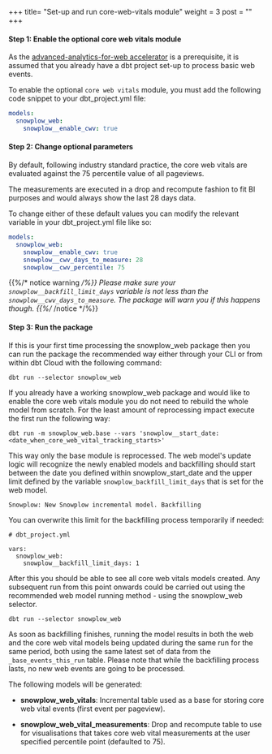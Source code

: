 +++
title= "Set-up and run core-web-vitals module"
weight = 3
post = ""
+++


#### **Step 1:** Enable the optional core web vitals module
As the [advanced-analytics-for-web accelerator](https://docs.snowplow.io/accelerators/web/) is a prerequisite, it is assumed that you already have a dbt project set-up to process basic web events.

To enable the optional `core web vitals` module, you must add the following code snippet to your dbt_project.yml file:


```yml
models:
  snowplow_web:
    snowplow__enable_cwv: true
```

#### **Step 2:** Change optional parameters

By default, following industry standard practice, the core web vitals are evaluated against the 75 percentile value of all pageviews.

The measurements are executed in a drop and recompute fashion to fit BI purposes and would always show the last 28 days data.

To change either of these default values you can modify the relevant variable in your dbt_project.yml file like so:

```yml
models:
  snowplow_web:
    snowplow__enable_cwv: true
    snowplow__cwv_days_to_measure: 28
    snowplow__cwv_percentile: 75
```

{{%/* notice warning */%}}
Please make sure your `snowplow__backfill_limit_days` variable is not less than the `snowplow__cwv_days_to_measure`. The package will warn you if this happens though.
{{%/* /notice */%}}

#### **Step 3:** Run the package

If this is your first time processing the snowplow_web package then you can run the package the recommended way either through your CLI or from within dbt Cloud with the following command:

```
dbt run --selector snowplow_web
```

If you already have a working snowplow_web package and would like to enable the core web vitals module you do not need to rebuild the whole model from scratch. For the least amount of reprocessing impact execute the first run the following way:

```
dbt run -m snowplow_web.base --vars 'snowplow__start_date: <date_when_core_web_vital_tracking_starts>'
```
This way only the base module is reprocessed. The web model's update logic will recognize the newly enabled models and backfilling should start between the date you defined within snowplow_start_date and the upper limit defined by the variable `snowplow_backfill_limit_days` that is set for the web model.

`Snowplow: New Snowplow incremental model. Backfilling`

You can overwrite this limit for the backfilling process temporarily if needed:

```
# dbt_project.yml

vars:
  snowplow_web:
    snowplow__backfill_limit_days: 1
```

After this you should be able to see all core web vitals models created. Any subsequent run from this point onwards could be carried out using the recommended web model running method - using the snowplow_web selector.

```
dbt run --selector snowplow_web
```

As soon as backfilling finishes, running the model results in both the web and the core web vital models being updated during the same run for the same period, both using the same latest set of data from the `_base_events_this_run` table. Please note that while the backfilling process lasts, no new web events are going to be processed.

The following models will be generated:

- **snowplow_web_vitals**: Incremental table used as a base for storing core web vital events (first event per pageview).

- **snowplow_web_vital_measurements**: Drop and recompute table to use for visualisations that takes core web vital measurements at the user specified percentile point (defaulted to 75).




